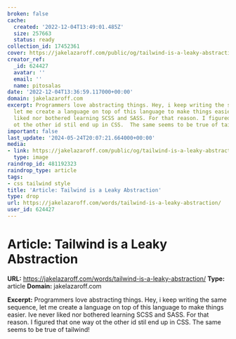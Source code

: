 ```yaml
---
broken: false
cache:
  created: '2022-12-04T13:49:01.485Z'
  size: 257663
  status: ready
collection_id: 17452361
cover: https://jakelazaroff.com/public/og/tailwind-is-a-leaky-abstraction.png
creator_ref:
  _id: 624427
  avatar: ''
  email: ''
  name: pitosalas
date: '2022-12-04T13:36:59.117000+00:00'
domain: jakelazaroff.com
excerpt: Programmers love abstracting things. Hey, i keep writing the same sequence,
  let me create a language on top of this language to make things easier. Ive never
  liked nor bothered learning SCSS and SASS. For that reason. I figured that one way
  ot the other id stil end up in CSS.  The same seems to be true of tailwind!
important: false
last_update: '2024-05-24T20:07:21.664000+00:00'
media:
- link: https://jakelazaroff.com/public/og/tailwind-is-a-leaky-abstraction.png
  type: image
raindrop_id: 481192323
raindrop_type: article
tags:
- css tailwind style
title: 'Article: Tailwind is a Leaky Abstraction'
type: drop
url: https://jakelazaroff.com/words/tailwind-is-a-leaky-abstraction/
user_id: 624427
---
```


# Article: Tailwind is a Leaky Abstraction

**URL:** https://jakelazaroff.com/words/tailwind-is-a-leaky-abstraction/
**Type:** article
**Domain:** jakelazaroff.com

**Excerpt:** Programmers love abstracting things. Hey, i keep writing the same sequence, let me create a language on top of this language to make things easier. Ive never liked nor bothered learning SCSS and SASS. For that reason. I figured that one way ot the other id stil end up in CSS.  The same seems to be true of tailwind!
